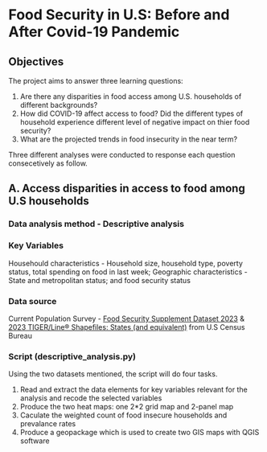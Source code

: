 # Food Security in U.S: Before and After Covid-19 Pandemic
## Objectives
The project aims to answer three learning questions:
1. Are there any disparities in food access among U.S. households of different backgrounds?
2. How did COVID-19 affect access to food? Did the different types of household experience different level of negative impact on thier food security?
3. What are the projected trends in food insecurity in the near term?

Three different analyses were conducted to response each question consecetively as follow.

## A. Access disparities in access to food among U.S households
### Data analysis method - Descriptive analysis

### Key Variables  
Househould characteristics - Household size, household type, poverty status, total spending on food in last week; Geographic characteristics - State and metropolitan status; and food security status 

### Data source          
Current Population Survey - [Food Security Supplement Dataset 2023](https://www.census.gov/data/datasets/time-series/demo/cps/cps-supp_cps-repwgt/cps-food-security.2023.html#list-tab-216513607) 
 & [2023 TIGER/Line® Shapefiles: States (and equivalent)](https://www.census.gov/cgi-bin/geo/shapefiles/index.php?year=2023&layergroup=States+%28and+equivalent%29) from U.S Census Bureau

 ### Script (descriptive_analysis.py)  
 Using the two datasets mentioned, the script will do four tasks. 
 1. Read and extract the data elements for key variables relevant for the analysis and recode the selected variables
 2. Produce the two heat maps: one 2*2 grid map and 2-panel map
 3. Caculate the weighted count of food insecure households and prevalance rates
 4. Produce a geopackage which is used to create two GIS maps with QGIS software



















 
